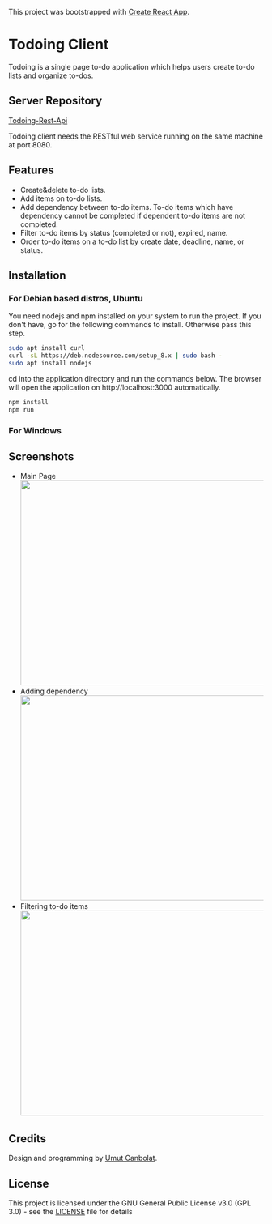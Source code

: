 This project was bootstrapped with [Create React App](https://github.com/facebookincubator/create-react-app).


# Todoing Client

Todoing is a single page to-do application which helps users create to-do lists and organize to-dos.

## Server Repository

[Todoing-Rest-Api](https://github.com/umutcanbolat/Todoing-Rest-Api)

Todoing client needs the RESTful web service running on the same machine at port 8080.

## Features

- Create&delete to-do lists.
- Add items on to-do lists.
- Add dependency between to-do items. To-do items which have dependency cannot be completed if dependent to-do items are not completed.
- Filter to-do items by status (completed or not), expired, name.
- Order to-do items on a to-do list by create date, deadline, name, or status.

## Installation

### For Debian based distros, Ubuntu

You need nodejs and npm installed on your system to run the project. If you don't have, go for the following commands to install. Otherwise pass this step.

```sh
sudo apt install curl
curl -sL https://deb.nodesource.com/setup_8.x | sudo bash -
sudo apt install nodejs
```
cd into the application directory and run the commands below. The browser will open the application on http://localhost:3000 automatically.

```sh
npm install
npm run
```

### For Windows



## Screenshots
- Main Page <br> <img src="https://user-images.githubusercontent.com/10065235/46321550-90608b00-c5ec-11e8-8295-ea3af781e605.png" width="720" height="405"> <br>
- Adding dependency <br> <img src="https://user-images.githubusercontent.com/10065235/46321551-90608b00-c5ec-11e8-907d-0151553a66b5.png" width="720" height="405">  <br>
- Filtering to-do items <br> <img src="https://user-images.githubusercontent.com/10065235/46321549-8fc7f480-c5ec-11e8-9b9d-aa8b528548c8.png" width="720" height="405"> <br>

## Credits
Design and programming by [Umut Canbolat](https://github.com/umutcanbolat).

## License
This project is licensed under the GNU General Public License v3.0 (GPL 3.0) - see the [LICENSE](LICENSE.md) file for details
